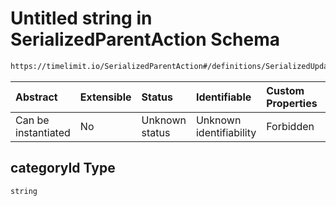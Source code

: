 # Untitled string in SerializedParentAction Schema

```txt
https://timelimit.io/SerializedParentAction#/definitions/SerializedUpdateCategoryTemporarilyBlockedAction/properties/categoryId
```

| Abstract            | Extensible | Status         | Identifiable            | Custom Properties | Additional Properties | Access Restrictions | Defined In                                                                                        |
| :------------------ | :--------- | :------------- | :---------------------- | :---------------- | :-------------------- | :------------------ | :------------------------------------------------------------------------------------------------ |
| Can be instantiated | No         | Unknown status | Unknown identifiability | Forbidden         | Allowed               | none                | [SerializedParentAction.schema.json\*](SerializedParentAction.schema.json "open original schema") |

## categoryId Type

`string`
